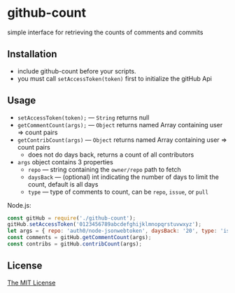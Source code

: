 # github-count

simple interface for retrieving the counts of comments and commits

## Installation
* include github-count before your scripts.
* you must call `setAccessToken(token)` first to initialize the gitHub Api

## Usage
* `setAccessToken(token);` — `String` returns null
* `getCommentCount(args);` — `Object` returns named Array containing user => count pairs
* `getContribCount(args)` — `Object` returns named Array containing user => count pairs
  * does not do days back, returns a count of all contributors
* `args` object contains 3 properties
  * `repo` — string containing the `owner/repo` path to fetch
  * `daysBack` — (optional) int indicating the number of days to limit the count, default is all days
  * `type` — type of comments to count, can be `repo`, `issue`, or `pull`

Node.js:

```javascript
const gitHub = require('./github-count');
gitHub.setAccessToken('0123456789abcdefghijklmnopqrstuvwxyz');
let args = { repo: 'auth0/node-jsonwebtoken', daysBack: '20', type: 'issue'}
const comments = gitHub.getCommentCount(args);
const contribs = gitHub.contribCount(args);
```

## License

[The MIT License](https://raw.githubusercontent.com/paulmillr/mit/master/README.md)
